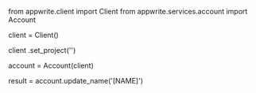 from appwrite.client import Client
from appwrite.services.account import Account

client = Client()

client
    .set_project('')

account = Account(client)

result = account.update_name('[NAME]')

